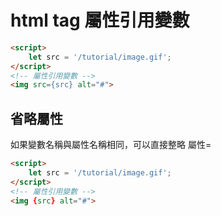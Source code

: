 # html tag 屬性引用變數


```html
<script>
    let src = '/tutorial/image.gif';
</script>
<!-- 屬性引用變數 -->
<img src={src} alt="#"> 
```

## 省略屬性
如果變數名稱與屬性名稱相同，可以直接整略 屬性=

```html
<script>
    let src = '/tutorial/image.gif';
</script>
<!-- 屬性引用變數 -->
<img {src} alt="#"> 
```